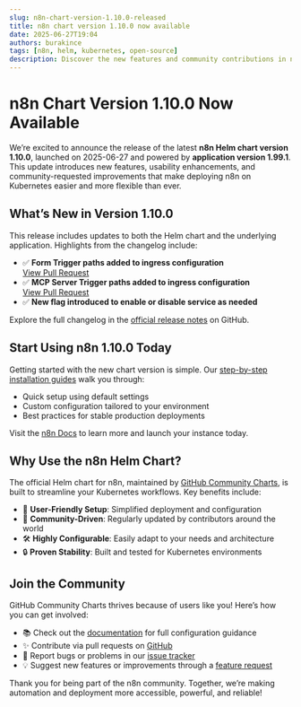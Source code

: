 ```yaml
---
slug: n8n-chart-version-1.10.0-released
title: n8n chart version 1.10.0 now available
date: 2025-06-27T19:04
authors: burakince
tags: [n8n, helm, kubernetes, open-source]
description: Discover the new features and community contributions in n8n chart version 1.10.0 for Helm, powered by app version 1.99.1.
---
```


# n8n Chart Version 1.10.0 Now Available

We’re excited to announce the release of the latest **n8n Helm chart version 1.10.0**, launched on 2025-06-27 and powered by **application version 1.99.1**. This update introduces new features, usability enhancements, and community-requested improvements that make deploying n8n on Kubernetes easier and more flexible than ever.

## What’s New in Version 1.10.0

This release includes updates to both the Helm chart and the underlying application. Highlights from the changelog include:

- ✅ **Form Trigger paths added to ingress configuration**  
  [View Pull Request](https://github.com/community-charts/helm-charts/pull/147)
- ✅ **MCP Server Trigger paths added to ingress configuration**  
  [View Pull Request](https://github.com/community-charts/helm-charts/pull/148)
- ✅ **New flag introduced to enable or disable service as needed**

Explore the full changelog in the [official release notes](https://github.com/community-charts/helm-charts/releases/tag/n8n-1.10.0) on GitHub.

<!-- truncate -->

## Start Using n8n 1.10.0 Today

Getting started with the new chart version is simple. Our [step-by-step installation guides](https://community-charts.github.io/docs/category/n8n) walk you through:

- Quick setup using default settings  
- Custom configuration tailored to your environment  
- Best practices for stable production deployments

Visit the [n8n Docs](https://community-charts.github.io/docs/category/n8n) to learn more and launch your instance today.

## Why Use the n8n Helm Chart?

The official Helm chart for n8n, maintained by [GitHub Community Charts](https://github.com/community-charts/helm-charts), is built to streamline your Kubernetes workflows. Key benefits include:

- 🚀 **User-Friendly Setup**: Simplified deployment and configuration  
- 🤝 **Community-Driven**: Regularly updated by contributors around the world  
- 🛠️ **Highly Configurable**: Easily adapt to your needs and architecture  
- 🔒 **Proven Stability**: Built and tested for Kubernetes environments

## Join the Community

GitHub Community Charts thrives because of users like you! Here’s how you can get involved:

- 📚 Check out the [documentation](https://community-charts.github.io/docs/category/n8n) for full configuration guidance  
- ✨ Contribute via pull requests on [GitHub](https://github.com/community-charts/helm-charts)  
- 🐞 Report bugs or problems in our [issue tracker](https://github.com/community-charts/helm-charts/issues)  
- 💡 Suggest new features or improvements through a [feature request](https://github.com/community-charts/helm-charts/issues/new)

Thank you for being part of the n8n community. Together, we’re making automation and deployment more accessible, powerful, and reliable!
